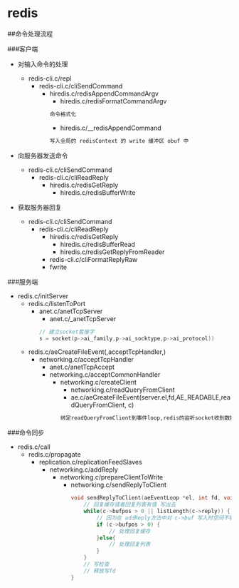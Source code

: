 # redis

##命令处理流程

###客户端
- 对输入命令的处理
    - redis-cli.c/repl
        - redis-cli.c/cliSendCommand
            - hiredis.c/redisAppendCommandArgv
                - hiredis.c/redisFormatCommandArgv
                ```markdown
                命令格式化
                ```
                - hiredis.c/__redisAppendCommand    
                ```markdown
                写入全局的 redisContext 的 write 缓冲区 obuf 中
                ```
                                
- 向服务器发送命令
    - redis-cli.c/cliSendCommand
        - redis-cli.c/cliReadReply
            - hiredis.c/redisGetReply
                - hiredis.c/redisBufferWrite

- 获取服务器回复
    - redis-cli.c/cliSendCommand
        - redis-cli.c/cliReadReply
            - hiredis.c/redisGetReply
                - hiredis.c/redisBufferRead
                - hiredis.c/redisGetReplyFromReader
            - redis-cli.c/cliFormatReplyRaw
            - fwrite
            
 ###服务端
 - redis.c/initServer
    - redis.c/listenToPort
        - anet.c/anetTcpServer
            - anet.c/_anetTcpServer
            ```C
            // 建立socket套接字
            s = socket(p->ai_family,p->ai_socktype,p->ai_protocol))
            ```
    - redis.c/aeCreateFileEvent(,acceptTcpHandler,)
        - networking.c/acceptTcpHandler
            - anet.c/anetTcpAccept
            - networking.c/acceptCommonHandler
                - networking.c/createClient
                    - networking.c/readQueryFromClient
                    - ae.c/aeCreateFileEvent(server.el,fd,AE_READABLE,readQueryFromClient, c)
                    ```markdown
                    绑定readQueryFromClient到事件loop,redis的监听socket收到数据时将调用该函数进行处理
                    ```
                    
 ###命令同步
 - redis.c/call
    - redis.c/propagate
        - replication.c/replicationFeedSlaves
            - networking.c/addReply
                - networking.c/prepareClientToWrite
                    - networking.c/sendReplyToClient
                        ```C
                        void sendReplyToClient(aeEventLoop *el, int fd, void *privdata, int mask){
                            // 回复缓存或者回复列表有值 写出去
                            while(c->bufpos > 0 || listLength(c->reply)) {
                                // 因为在 addReply方法中对 c->buf 写入时空间不够，就复制到 c->reply 链表中了，所以有如下处理。
                                if (c->bufpos > 0) {
                                    // 处理回复缓存
                                }else{
                                    // 处理回复列表
                                }
                            }
                            // 写检查
                            // 释放写fd
                        }
                        ```